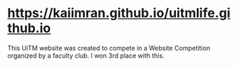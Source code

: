 # https://kaiimran.github.io/uitmlife.github.io
 
This UiTM website was created to compete in a Website Competition organized by a faculty club. I won 3rd place with this.
